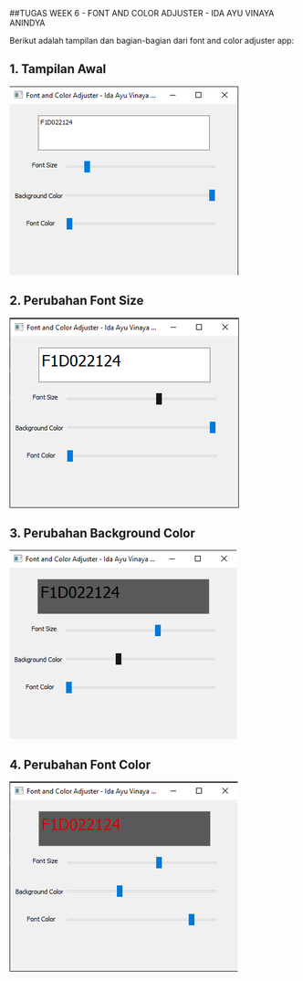 ##TUGAS WEEK 6 - FONT AND COLOR ADJUSTER - IDA AYU VINAYA ANINDYA 

Berikut adalah tampilan dan bagian-bagian dari font and color adjuster app:

## 1. Tampilan Awal
![Font and Color Adjuster Awal](Tampilan_Awal_6.png)

## 2. Perubahan Font Size
![Font Size](Font_Size_6.png)

## 3. Perubahan Background Color
![Background Color](Background_6.png)

## 4. Perubahan Font Color
![Font Color](Font_Color_6.png)
